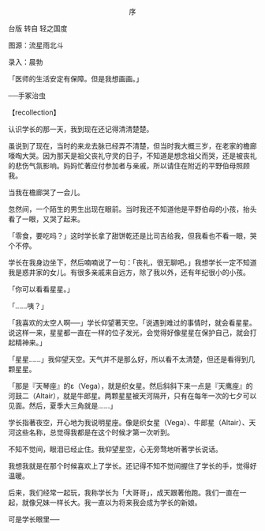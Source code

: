 <p align="center">序</p>

台版 转自 轻之国度

图源：流星雨北斗

录入：晨勃

「医师的生活安定有保障。但是我想画画。」

──手冢治虫

【recollection】

认识学长的那一天，我到现在还记得清清楚楚。

虽说到了现在，当时的来龙去脉已经弄不清楚，但当时我大概三岁，在老家的檐廊嚎啕大哭。因为那天是祖父丧礼守灵的日子，不知道是想念祖父而哭，还是被丧礼的悲伤气氛影响。妈妈忙著应付参加者与亲戚，所以请住在附近的平野伯母照顾我。

当我在檐廊哭了一会儿。

忽然间，一个陌生的男生出现在眼前。当时我还不知道他是平野伯母的小孩，抬头看了一眼，又哭了起来。

「零食，要吃吗？」这时学长拿了甜饼乾还是比司吉给我，但我看也不看一眼，哭个不停。

学长在我身边坐下，然后喃喃说了一句：「丧礼，很无聊吧。」我想学长一定不知道我是惑井家的女儿。有很多亲戚来自远方，除了我以外，还有年纪很小的小孩。

「你可以看看星星。」

「……咦？」

「我喜欢的太空人啊──」学长仰望著天空。「说遇到难过的事情时，就会看星星。说这样一来，星星都一直在一样的位子发光，会觉得好像星星在保护自己，就会打起精神来。」

「星星……」我仰望天空。天气并不是那么好，所以看不太清楚，但还是看得到几颗星星。

「那是『天琴座』的ε（Vega），就是织女星。然后斜斜下来一点是『天鹰座』的河鼓二（Altair），就是牛郎星。两颗星星被天河隔开，只有在每年一次的七夕可以见面。然后，夏季大三角就是……」

学长指著夜空，开心地为我说明星座。像是织女星（Vega）、牛郎星（Altair）、天河这些名称，总觉得我都是在这个时候才第一次听到。

不知不觉间，眼泪已经止住。我仰望星空，心无旁骛地听著学长说话。

我想我就是在那个时候喜欢上了学长。还记得不知不觉间握住了学长的手，觉得好温暖。

后来，我们经常一起玩，我称学长为「大哥哥」，成天跟著他跑。我们一直在一起，就像兄妹一样长大。我一直以为将来我会成为学长的新娘。

可是学长眼里──

